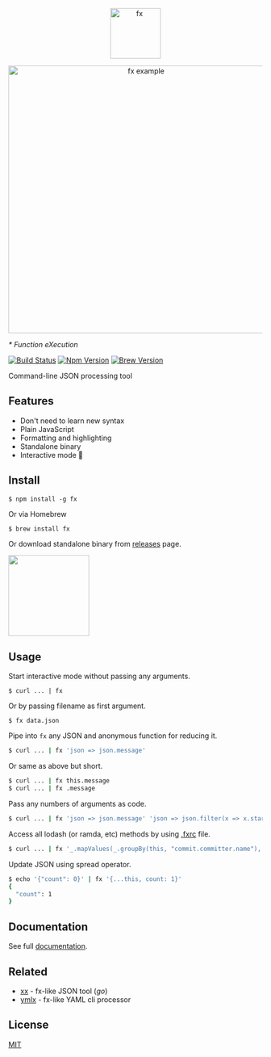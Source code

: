 <p align="center"><img src="https://user-images.githubusercontent.com/141232/35405308-4b41f446-0238-11e8-86c1-21f407cc8460.png" height="100" alt="fx"></p>
<p align="center"><img src="https://user-images.githubusercontent.com/141232/47933350-f0f22900-df06-11e8-9cf2-88492c1be774.gif" width="530" alt="fx example"></p>

_* Function eXecution_

[![Build Status](https://travis-ci.org/antonmedv/fx.svg?branch=master)](https://travis-ci.org/antonmedv/fx)
[![Npm Version](https://badgen.net/npm/v/fx)](https://www.npmjs.com/package/fx)
[![Brew Version](https://badgen.net/homebrew/v/fx)](https://formulae.brew.sh/formula/fx)

Command-line JSON processing tool

## Features

* Don't need to learn new syntax
* Plain JavaScript
* Formatting and highlighting
* Standalone binary
* Interactive mode 🎉

## Install

```
$ npm install -g fx
```
Or via Homebrew
```
$ brew install fx
```

Or download standalone binary from [releases](https://github.com/antonmedv/fx/releases) page.

<a href="https://www.patreon.com/antonmedv">
	<img src="https://c5.patreon.com/external/logo/become_a_patron_button@2x.png" width="160">
</a>

## Usage

Start interactive mode without passing any arguments.
```
$ curl ... | fx
```

Or by passing filename as first argument.
```
$ fx data.json
```

Pipe into `fx` any JSON and anonymous function for reducing it.
```bash
$ curl ... | fx 'json => json.message'
```

Or same as above but short.
```bash
$ curl ... | fx this.message
$ curl ... | fx .message
```

Pass any numbers of arguments as code.
```bash
$ curl ... | fx 'json => json.message' 'json => json.filter(x => x.startsWith("a"))' 
```

Access all lodash (or ramda, etc) methods by using [.fxrc](https://github.com/antonmedv/fx/blob/master/docs.md#using-fxrc) file.
```bash
$ curl ... | fx '_.mapValues(_.groupBy(this, "commit.committer.name"), _.size)'
```

Update JSON using spread operator.
```bash
$ echo '{"count": 0}' | fx '{...this, count: 1}'
{
  "count": 1
}
```

## Documentation

See full [documentation](https://github.com/antonmedv/fx/blob/master/docs.md).

## Related

* [xx](https://github.com/antonmedv/xx) - fx-like JSON tool (*go*)
* [ymlx](https://github.com/matthewadams/ymlx) - fx-like YAML cli processor

## License

[MIT](https://github.com/antonmedv/fx/blob/master/LICENSE)  
